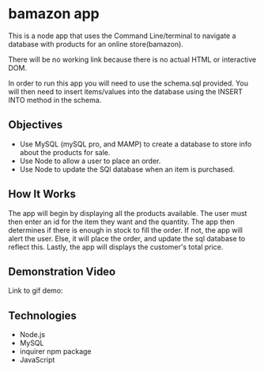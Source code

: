 # bamazon app
This is a node app that uses the Command Line/terminal to navigate a database with products for an online store(bamazon).

There will be no working link because there is no actual HTML or interactive DOM.

In order to run this app you will need to use the schema.sql provided. You will then need to insert items/values into the database using the INSERT INTO method in the schema.  

## Objectives

 - Use MySQL (mySQL pro, and MAMP) to create a database to store info about the products for sale.
 - Use Node to allow a user to place an order.
 - Use Node to update the SQl database when an item is purchased.
 
 
## How It Works
 The app will begin by displaying all the products available. The user must then enter an id for the item they want and the quantity. The app then determines if there is enough in stock to fill the order. If not, the app will alert the user. Else, it will place the order, and update the sql database to reflect this. Lastly, the app will displays the customer's total price.

## Demonstration Video

Link to gif demo: 

## Technologies

 - Node.js
 - MySQL
 - inquirer npm package
 - JavaScript